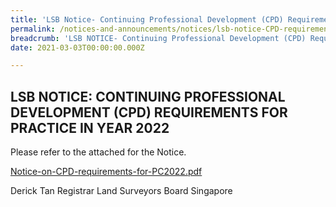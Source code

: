 ```yaml
---
title: 'LSB Notice- Continuing Professional Development (CPD) Requirements for Practice in Year 2022'
permalink: /notices-and-announcements/notices/lsb-notice-CPD-requirements-for-practice-2022/
breadcrumb: 'LSB NOTICE- Continuing Professional Development (CPD) Requirements for Practice in Year 2022'
date: 2021-03-03T00:00:00.000Z

---
```



## LSB NOTICE: CONTINUING PROFESSIONAL DEVELOPMENT (CPD) REQUIREMENTS FOR PRACTICE IN YEAR 2022

Please refer to the attached for the Notice. 

[Notice-on-CPD-requirements-for-PC2022.pdf](https://github.com/isomerpages/mlaw-lsb/files/6074957/Notice-on-CPD-requirements-for-PC2022.pdf)</br>

Derick Tan 
Registrar 
Land Surveyors Board Singapore
